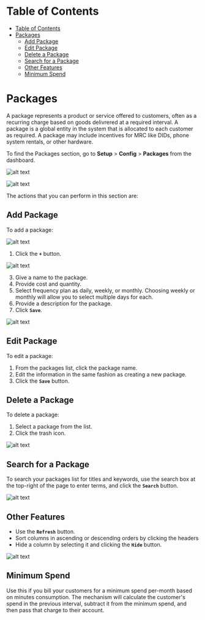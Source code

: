 # Table of Contents

- [Table of Contents](#table-of-contents)
- [Packages](#packages)
  - [Add Package](#add-package)
  - [Edit Package](#edit-package)
  - [Delete a Package](#delete-a-package)
  - [Search for a Package](#search-for-a-package)
  - [Other Features](#other-features)
  - [Minimum Spend](#minimum-spend)


# Packages

A package represents a product or service offered to customers, often as a recurring charge based on goods delivrered at a required interval. A package is a global entity in the system that is allocated to each customer as required. A package may include incentives for MRC like DIDs, phone system rentals, or other hardware. 

To find the Packages section, go to **Setup** > **Config** > **Packages** from the dashboard.


 ![alt text][package-1]
 
 ![alt text][package-2]
 
The actions that you can perform in this section are:

## Add Package

To add a package:

![alt text][package-3]

1.	Click the **`+`** button.

![alt text][package-4]

3.	Give a name to the package.
4.	Provide cost and quantity.
5.	Select frequency plan as daily, weekly, or monthly.  Choosing weekly or monthly will allow you to select multiple days for each.  
6. Provide a description for the package.
7. Click **`Save`**.

![alt text][package-5] 

## Edit Package

To edit a package:

1.	From the packages list, click the package name.
2.	Edit the information in the same fashion as creating a new package.
3.	Click the **`Save`** button.

## Delete a Package

To delete a package:

1.	Select a package from the list.
2.	Click the trash icon.

 ![alt text][package-8]
 
## Search for a Package

To search your packages list for titles and keywords, use the search box at the top-right of the page to enter terms, and click the **`Search`** button.
 
 ![alt text][package-9]

## Other Features

* Use the **`Refresh`** button.
* Sort columns in ascending or descending orders by clicking the headers
* Hide a column by selecting it and clicking the **`Hide`** button.

![alt text][package-10]


## Minimum Spend
Use this if you bill your customers for a minimum spend per-month based on minutes consumption. The mechanism will calculate the customer's spend in the previous interval, subtract it from the minimum spend, and then pass that charge to their account.

 
[package-1]: https://raw.githubusercontent.com/digipigeon/connexcs-user-docs/master/new-images/245.png "package-1"
[package-2]: https://raw.githubusercontent.com/digipigeon/connexcs-user-docs/master/new-images/246.png "package-2"
[package-3]: https://raw.githubusercontent.com/digipigeon/connexcs-user-docs/master/new-images/247.png "package-3"
[package-4]: https://raw.githubusercontent.com/digipigeon/connexcs-user-docs/master/new-images/248.png "package-4"
[package-5]: https://raw.githubusercontent.com/digipigeon/connexcs-user-docs/master/new-images/249.png "package-5"
[package-6]: https://raw.githubusercontent.com/digipigeon/connexcs-user-docs/master/new-images/250.png "package-6"
[package-7]: https://raw.githubusercontent.com/digipigeon/connexcs-user-docs/master/new-images/251.png "package-7"
[package-8]: https://raw.githubusercontent.com/digipigeon/connexcs-user-docs/master/new-images/252.png "package-8"
[package-9]: https://raw.githubusercontent.com/digipigeon/connexcs-user-docs/master/new-images/253.png "package-9"
[package-10]: https://raw.githubusercontent.com/digipigeon/connexcs-user-docs/master/new-images/254.png "package-10"
